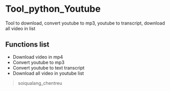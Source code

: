 # Tool_python_Youtube
Tool to download, convert youtube to mp3, youtube to transcript, download all video in list

## Functions list

* Download video in mp4
* Convert youtube to mp3
* Convert youtube to text transcript
* Download all video in youtube list

> soiqualang_chentreu